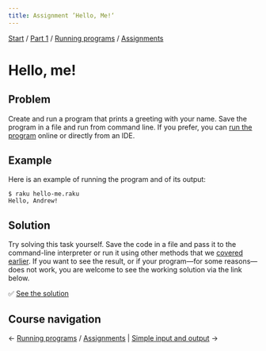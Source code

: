 ```yaml
---
title: Assignment ’Hello, Me!‘
---
```


[Start](../../..) / [Part 1](../../../part1) / [Running programs](../..) / [Assignments](..)

# Hello, me!

## Problem

Create and run a program that prints a greeting with your name. Save the program in a file and run from command line. If you prefer, you can [run the program](/raku-course/running-programs) online or directly from an IDE.

## Example

Here is an example of running the program and of its output:

    $ raku hello-me.raku
    Hello, Andrew!


## Solution

Try solving this task yourself. Save the code in a file and pass it to the command-line interpreter or run it using other methods that we [covered earlier](../../running-programs). If you want to see the result, or if your program—for some reasons—does not work, you are welcome to see the working solution via the link below.

✅ [See the solution](solution)

## Course navigation

← [Running programs](../..) / [Assignments](..) | [Simple input and output](../../simple-input-output) →
